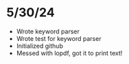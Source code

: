 # 5/30/24
- Wrote keyword parser
- Wrote test for keyword parser
- Initialized github
- Messed with lopdf, got it to print text!